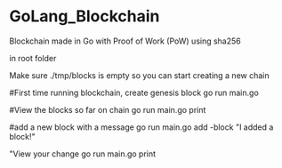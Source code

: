 # GoLang_Blockchain
Blockchain made in Go with Proof of Work (PoW) using sha256

in root folder

Make sure ./tmp/blocks is empty so you can start creating a new chain


#First time running blockchain, create genesis block
go run main.go

#View the blocks so far on chain
go run main.go print

#add a new block with a message
go run main.go add -block "I added a block!"

"View your change
go run main.go print
